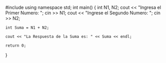 #include <iostream>
using namespace std;
int main() {
	int N1, N2;
	cout << "Ingresa el Primer Numero: ";
	cin >> N1;
	cout << "Ingrese el Segundo Numero: ";
	cin >> N2;

	int Suma = N1 + N2;

	cout << "La Respuesta de la Suma es: " << Suma << endl;

	return 0;
}
